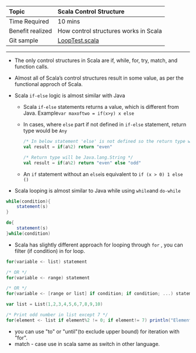 | Topic | Scala Control Structure |
| :--- | :--- |
| Time Required | 10 mins |
| Benefit realized | How control structures works in Scala |
| Git sample | [LoopTest.scala](https://github.com/inbravo/scala-src/blob/master/src/main/scala/com/inbravo/lang/LoopTest.scala) |

---

* The only control structures
   in Scala are if, while, for, try, match, and function calls.
* Almost all of Scala’s control structures
   result in some value, as per the functional approch of Scala. 
* Scala `if-else` logic is almost similar with Java

  * Scala `if-else` statements returns a value, which is different from Java. Example`var maxoftwo = if(x>y) x else`

  * In cases, where `else` part if not defined in `if-else` statement, return type would be `Any`

    ```scala
    /* In below statement 'else' is not defined so the return type would be 'Any' */
    val result = if(a%2) return "even"

    /* Return type will be Java.lang.String */
    val result = if(a%2) return "even" else "odd"
    ```

  * An `if` statement without an `else`is  equivalent to `if (x > 0) 1 else ()`

* Scala looping is almost similar to Java while using `while`and `do-while`

```scala
while(condition){ 
    statement(s)
}
```

```scala
do{    
    statement(s)
}while(condition)
```

* Scala has slightly different approach for looping through `for` , you can filter \(if condition\) in for loop.

```scala
for(variable <- list) statement

/* OR */
for(variable <- range) statement

/* OR */
for(variable <- [range or list] if condition; if condition; ...) statement
```

```scala
var list = List(1,2,3,4,5,6,7,8,9,10)

/* Print odd number in list except 7 */
for(element <- list if element%2 != 0; if element!= 7) println("Element of list is : " + element)
```

* you can use "to" or "until"\(to exclude upper bound\) for iteration with "for". 
* match - case use in scala same as switch in other language. 



